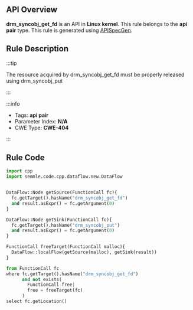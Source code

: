 ---
---


## API Overview
**drm_syncobj_get_fd** is an API in **Linux kernel**. This rule belongs to the **api pair** type. This rule is generated using [APISpecGen](../../tools/APISpecGen).
## Rule Description

:::tip

The resource acquired by drm_syncobj_get_fd must be properly released using drm_syncobj_put

:::

:::info

- Tags: **api pair**
- Parameter Index: **N/A**
- CWE Type: **CWE-404**

:::

## Rule Code
```python
import cpp
import semmle.code.cpp.dataflow.new.DataFlow


DataFlow::Node getSource(FunctionCall fc){
  fc.getTarget().hasName("drm_syncobj_get_fd")
  and result.asExpr() = fc.getArgument(0)
}

DataFlow::Node getSink(FunctionCall fc){
  fc.getTarget().hasName("drm_syncobj_put")
  and result.asExpr() = fc.getArgument(0)
}

FunctionCall freeTarget(FunctionCall malloc){
  DataFlow::localFlow(getSource(malloc), getSink(result))
}

from FunctionCall fc
where fc.getTarget().hasName("drm_syncobj_get_fd")
      and not exists(
        FunctionCall free| 
        free = freeTarget(fc)
      )
select fc.getLocation()

    
```